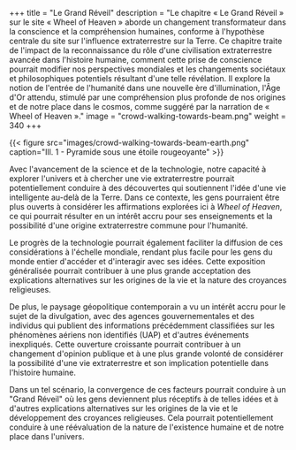+++
title = "Le Grand Réveil"
description = "Le chapitre « Le Grand Réveil » sur le site « Wheel of Heaven » aborde un changement transformateur dans la conscience et la compréhension humaines, conforme à l'hypothèse centrale du site sur l'influence extraterrestre sur la Terre. Ce chapitre traite de l'impact de la reconnaissance du rôle d'une civilisation extraterrestre avancée dans l'histoire humaine, comment cette prise de conscience pourrait modifier nos perspectives mondiales et les changements sociétaux et philosophiques potentiels résultant d'une telle révélation. Il explore la notion de l'entrée de l'humanité dans une nouvelle ère d'illumination, l'Âge d'Or attendu, stimulé par une compréhension plus profonde de nos origines et de notre place dans le cosmos, comme suggéré par la narration de « Wheel of Heaven »."
image = "crowd-walking-towards-beam.png"
weight = 340
+++

{{< figure src="images/crowd-walking-towards-beam-earth.png" caption="Ill. 1 - Pyramide sous une étoile rougeoyante" >}}

Avec l'avancement de la science et de la technologie, notre capacité à explorer l'univers et à chercher une vie extraterrestre pourrait potentiellement conduire à des découvertes qui soutiennent l'idée d'une vie intelligente au-delà de la Terre. Dans ce contexte, les gens pourraient être plus ouverts à considérer les affirmations explorées ici à _Wheel of Heaven_, ce qui pourrait résulter en un intérêt accru pour ses enseignements et la possibilité d'une origine extraterrestre commune pour l'humanité.

Le progrès de la technologie pourrait également faciliter la diffusion de ces considérations à l'échelle mondiale, rendant plus facile pour les gens du monde entier d'accéder et d'interagir avec ses idées. Cette exposition généralisée pourrait contribuer à une plus grande acceptation des explications alternatives sur les origines de la vie et la nature des croyances religieuses.

De plus, le paysage géopolitique contemporain a vu un intérêt accru pour le sujet de la divulgation, avec des agences gouvernementales et des individus qui publient des informations précédemment classifiées sur les phénomènes aériens non identifiés (UAP) et d'autres événements inexpliqués. Cette ouverture croissante pourrait contribuer à un changement d'opinion publique et à une plus grande volonté de considérer la possibilité d'une vie extraterrestre et son implication potentielle dans l'histoire humaine.

Dans un tel scénario, la convergence de ces facteurs pourrait conduire à un "Grand Réveil" où les gens deviennent plus réceptifs à de telles idées et à d'autres explications alternatives sur les origines de la vie et le développement des croyances religieuses. Cela pourrait potentiellement conduire à une réévaluation de la nature de l'existence humaine et de notre place dans l'univers.
